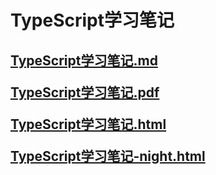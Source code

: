 # TypeScript学习笔记

<h2>

[TypeScript学习笔记.md](TypeScript学习笔记.md)

[TypeScript学习笔记.pdf](TypeScript学习笔记.pdf)

[TypeScript学习笔记.html](TypeScript学习笔记.html)

[TypeScript学习笔记-night.html](TypeScript学习笔记-night.html)

</h2>
